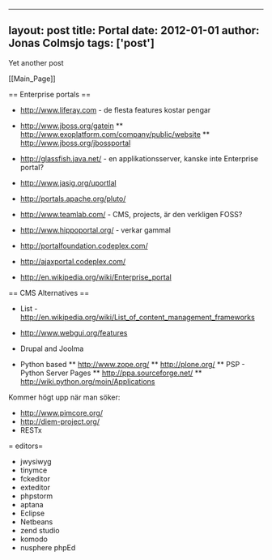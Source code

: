 
---
layout: post
title: Portal
date: 2012-01-01
author: Jonas Colmsjo
tags: ['post']
---

Yet another post





[[Main_Page]]


== Enterprise portals ==

* http://www.liferay.com - de flesta features kostar pengar

* http://www.jboss.org/gatein
** http://www.exoplatform.com/company/public/website
** http://www.jboss.org/jbossportal

* http://glassfish.java.net/ - en applikationsserver, kanske inte Enterprise portal?
* http://www.jasig.org/uportlal

* http://portals.apache.org/pluto/
* http://www.teamlab.com/ - CMS, projects, är den verkligen FOSS?
* http://www.hippoportal.org/ - verkar gammal
* http://portalfoundation.codeplex.com/
* http://ajaxportal.codeplex.com/


* http://en.wikipedia.org/wiki/Enterprise_portal


== CMS Alternatives ==

* List - http://en.wikipedia.org/wiki/List_of_content_management_frameworks

* http://www.webgui.org/features
* Drupal and Joolma
* Python based
** http://www.zope.org/
** http://plone.org/
** PSP - Python Server Pages
** http://ppa.sourceforge.net/
** http://wiki.python.org/moin/Applications

Kommer högt upp när man söker:
* http://www.pimcore.org/
* http://diem-project.org/
* RESTx

= editors=

* jwysiwyg
* tinymce
* fckeditor
* exteditor
* phpstorm
* aptana
* Eclipse
* Netbeans
* zend studio
* komodo
* nusphere phpEd

